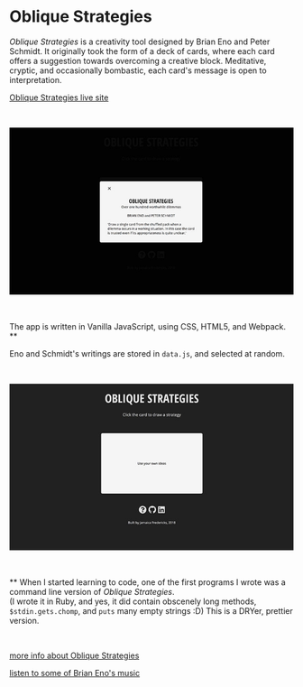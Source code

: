 # Oblique Strategies

_Oblique Strategies_ is a creativity tool designed by Brian Eno and Peter Schmidt. It originally took the form of a deck of cards, where each card offers a suggestion towards overcoming a creative block. Meditative, cryptic, and occasionally bombastic, each card's message is
open to interpretation.

[Oblique Strategies live site](http://www.jamaicafredericks.com/obliqueStrategies/)


</br>

![](./assets/oblique_strategies_modal_full.jpg)


</br>

The app is written in Vanilla JavaScript, using CSS, HTML5, and Webpack. **

Eno and Schmidt's writings are stored in `data.js`, and selected at random.


</br>

![](./assets/oblique_strategies_full.jpg)

</br>

** When I started learning to code, one of the first programs I wrote was a command line version of _Oblique Strategies_. </br>
(I wrote it in Ruby, and yes, it did contain obscenely long methods, `$stdin.gets.chomp`, and `puts` many empty strings :D)
This is a DRYer, prettier version.

</br>

[more info about Oblique Strategies](https://en.wikipedia.org/wiki/Oblique_Strategies)

[listen to some of Brian Eno's music](https://www.youtube.com/watch?v=pn1riJSHhkY)
